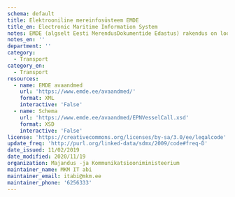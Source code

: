 ```yaml
---
schema: default
title: Elektrooniline mereinfosüsteem EMDE
title_en: Electronic Maritime Information System
notes: EMDE (algselt Eesti MerendusDokumentide Edastus) rakendus on loodud merendusega seotud teadete ja dokumentide koostamise, esitamise ja kontrolli lihtsustamiseks. Dokumente koostavad laevade opereerimisega tegelevad firmad või nende esindajad (agendid, kaptenid), kaupade logistikaga tegelevad firmad (kauba omanikud, ekspediitorid, stividorid), sadama operaatorid ja neid kontrollivad riigiametite esindajad. EMDE on süsteem, millele rahvusvaheliselt viidatakse ka kui "National Maritime Single Window".
notes_en: ''
department: ''
category:
  - Transport
category_en:
  - Transport
resources:
  - name: EMDE avaandmed
    url: 'https://www.emde.ee/avaandmed/'
    format: XML
    interactive: 'False'
  - name: Schema
    url: 'https://www.emde.ee/avaandmed/EPNVesselCall.xsd'
    format: XSD
    interactive: 'False'
license: 'https://creativecommons.org/licenses/by-sa/3.0/ee/legalcode'
update_freq: 'http://purl.org/linked-data/sdmx/2009/code#freq-D'
date_issued: 11/02/2019
date_modified: 2020/11/19
organization: Majandus -ja Kommunikatsiooniministeerium
maintainer_name: MKM IT abi
maintainer_email: itabi@mkm.ee
maintainer_phone: '6256333'
---
```


